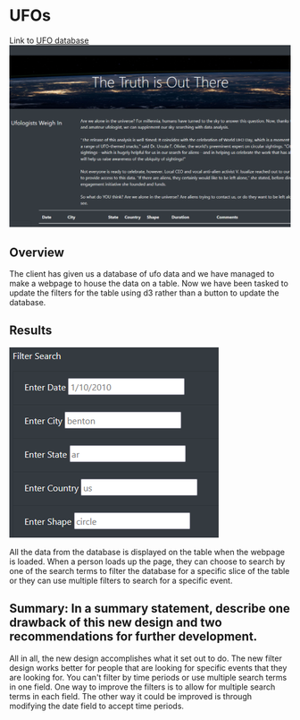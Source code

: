 # UFOs
Link to [UFO database](https://sktwelve.github.io/UFOs/)
![picture of the website](picture/site.PNG)

## Overview
The client has given us a database of ufo data and we have managed to make a webpage to house the data on a table. Now we have been tasked to update the filters for the table using d3 rather than a button to update the database.

## Results
![filters used for the database](picture/filter.PNG)

All the data from the database is displayed on the table when the webpage is loaded. When a person loads up the page, they can choose to search by one of the search terms to filter the database for a specific slice of the table or they can use multiple filters to search for a specific event.

## Summary: In a summary statement, describe one drawback of this new design and two recommendations for further development.
All in all, the new design accomplishes what it set out to do. The new filter design works better for people that are looking for specific events that they are looking for. You can't filter by time periods or use multiple search terms in one field. One way to improve the filters is to allow for multiple search terms in each field. The other way it could be improved is through modifying the date field to accept time periods.
